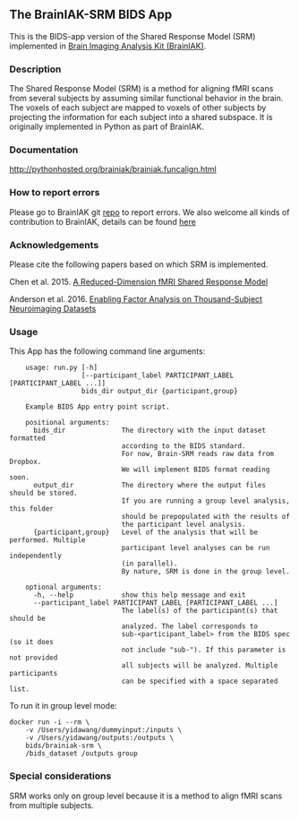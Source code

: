 ## The BrainIAK-SRM BIDS App
This is the BIDS-app version of the Shared Response Model (SRM)
implemented in [Brain Imaging Analysis Kit (BrainIAK)](https://github.com/IntelPNI/brainiak).

### Description
The Shared Response Model (SRM) is a method for aligning fMRI scans from several subjects by assuming
similar functional behavior in the brain. The voxels of each subject are mapped to voxels of other subjects
by projecting the information for each subject into a shared subspace. It is originally implemented
in Python as part of BrainIAK.

### Documentation
http://pythonhosted.org/brainiak/brainiak.funcalign.html

### How to report errors
Please go to BrainIAK git [repo](https://github.com/IntelPNI/brainiak) to report errors.
We also welcome all kinds of contribution to BrainIAK, details can be found
[here](https://github.com/IntelPNI/brainiak/blob/master/CONTRIBUTING.rst)

### Acknowledgements
Please cite the following papers based on which SRM is implemented.

Chen et al. 2015.
[A Reduced-Dimension fMRI Shared Response Model](http://papers.nips.cc/paper/5855-a-reduced-dimension-fmri-shared-response-model)

Anderson et al. 2016.
[Enabling Factor Analysis on Thousand-Subject Neuroimaging Datasets](https://arxiv.org/abs/1608.04647)

### Usage
This App has the following command line arguments:

		usage: run.py [-h]
		              [--participant_label PARTICIPANT_LABEL [PARTICIPANT_LABEL ...]]
		              bids_dir output_dir {participant,group}

		Example BIDS App entry point script.

		positional arguments:
		  bids_dir              The directory with the input dataset formatted
		                        according to the BIDS standard.
		                        For now, Brain-SRM reads raw data from Dropbox.
		                        We will implement BIDS format reading soon.
		  output_dir            The directory where the output files should be stored.
		                        If you are running a group level analysis, this folder
		                        should be prepopulated with the results of
		                        the participant level analysis.
		  {participant,group}   Level of the analysis that will be performed. Multiple
		                        participant level analyses can be run independently
		                        (in parallel).
		                        By nature, SRM is done in the group level.

		optional arguments:
		  -h, --help            show this help message and exit
		  --participant_label PARTICIPANT_LABEL [PARTICIPANT_LABEL ...]
		                        The label(s) of the participant(s) that should be
		                        analyzed. The label corresponds to
		                        sub-<participant_label> from the BIDS spec (so it does
		                        not include "sub-"). If this parameter is not provided
		                        all subjects will be analyzed. Multiple participants
		                        can be specified with a space separated list.

To run it in group level mode:

    docker run -i --rm \
		-v /Users/yidawang/dummyinput:/inputs \
		-v /Users/yidawang/outputs:/outputs \
		bids/brainiak-srm \
		/bids_dataset /outputs group

### Special considerations
SRM works only on group level because it is a method to align fMRI scans from multiple subjects.
